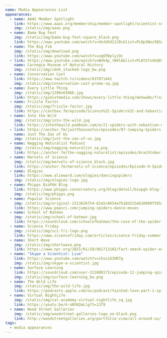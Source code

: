 ```yaml
---
name: Media Appearances List
appearances:
  - name: AAAS Member Spotlight
    link: https://www.aaas.org/membership/member-spotlight/scientist-sebastian-echeverri-treats-spiders-dignity-they-deserve
    img: /static/img/aaas.png
  - name: Bama Bug Fest
    img: /static/img/bama-bug-fest-square_black.png
    link: https://www.youtube.com/watch?v=VmJdXdIiCBc&list=PL0p3Noz5BSA8ZgDsmSBW_C7S6QqFALpZb&index=7
  - name: The Big Fib
    img: /static/img/download.png
    link: https://www.youtube.com/watch?v=oqOTWylyi9c
  - link: https://www.youtube.com/watch?v=WXk4p_rW4lA&list=PL8tSTx4kQ65mLlIegtZijwPdBsm3haGYj&index=2
    name: Carnegie Museum of Natural History
    img: /static/img/cmnh_stacked-logo_bw.png
  - name: Conservation Cast
    link: https://www.twitch.tv/videos/637871441
    img: /static/img/conservation-cast-promo-sq.jpg
  - name: Every Little Thing
    img: /static/img/1200x630bb.jpg
    link: https://gimletmedia.com/shows/every-little-thing/mehww8o/frozen-food-how-long-is-too-long
  - name: Frizzle Factor
    img: /static/img/frizzle-factor.jpg
    link: https://castbox.fm/episode/Science%2C-Spiders%2C-and-Sebastian-Echeverri-id2608046-id227002891
  - name: Into the Wild
    img: /static/img/into-the-wild.jpg
    link: https://intothewild.podbean.com/e/21-spiders-with-sebastian-echeverri/
  - link: https://anchor.fm/justthezooofus/episodes/87-Jumping-Spiders-w-Dr--Sebastian-Echeverri-ercevf
    name: Just The Zoo of Us
    img: /static/img/just-the-zoo-of-us.jpg
  - name: Nagging Naturalist Podcast
    img: /static/img/nagging-naturalist_sq.png
    link: https://anchor.fm/the-nagging-naturalist/episodes/Arachtober-Interview-with-Dr--Sebastian-Echeverri-elcc0h
  - name: Marvels of Science
    img: /static/img/marvels-of-science_black.jpg
    link: https://anchor.fm/marvels-of-science/episodes/Episode-9-Spider-Man-Does-Whatever-He-Wants-er2gp3
  - name: Ologies
    link: https://www.alieward.com/ologies/dancingspiders
    img: /static/img/ologies-logo.jpg
  - name: Phipps BioPGH Blog
    link: https://www.phipps.conservatory.org/blog/detail/biopgh-blog-leaping-for-jumping-spiders
    img: /static/img/phipps.png
  - name: Popular Science
    img: /static/img/original-1513626754-62a5c8654a7b18d215eb18989f595ad8.png
    link: https://www.popsci.com/jumping-spiders-dance-moves
  - name: School of Batman
    img: /static/img/school-of-batman.jpg
    link: https://soundcloud.com/schoolofbatman/the-case-of-the-spider-splicers-sebastian-alejandro-echeverri
  - name: Science Friday
    img: /static/img/sci-fri-logo.png
    link: https://www.sciencefriday.com/articles/science-friday-summer-institute-2020/
  - name: Short Wave
    img: /static/img/shortwave.png
    link: https://www.npr.org/2021/01/28/961713102/fact-smack-spider-edition
  - name: "Skype a Scientist: Live"
    link: https://www.youtube.com/watch?v=ihsniD3OR7g
    img: /static/img/skype-a-scientist.jpg
  - name: Surface Learning
    link: https://soundcloud.com/user-311800173/episode-12-jumping-spiders-with-dr-sebastian-echeverri
    img: /static/img/surface-learning_bw.png
  - name: The Wild Life
    img: /static/img/the-wild-life.jpg
    link: https://podcasts.apple.com/us/podcast/tainted-love-part-1-spider-speed-dating-sebastian-echeverri/id1287125533?i=100046559062
  - name: Virtual NightLife
    img: /static/img/cal-academy-virtual-nightlife_sq.jpg
    link: https://youtu.be/4-nNtN2mLlg?t=1379
  - name: Wood Street Galleries
    img: /static/img/woodstreet-galleries-logo_on-black.png
    link: http://woodstreetgalleries.org/portfolio-view/all-around-us/
tags:
  - media appearances
---
```

